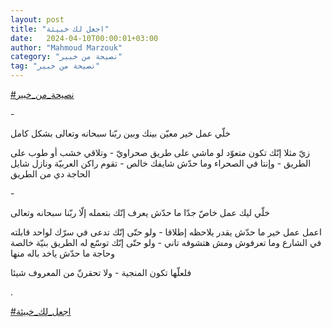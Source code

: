 ```yaml
---
layout: post
title: "اجعل لك خبيئة"
date:   2024-04-10T00:00:01+03:00
author: "Mahmoud Marzouk"
category: "نصيحة من خبير"
tag: "نصيحة من خبير"
---
```



[<u>\#نصيحة\_من\_خبير</u>](https://www.facebook.com/hashtag/%D9%86%D8%B5%D9%8A%D8%AD%D8%A9_%D9%85%D9%86_%D8%AE%D8%A8%D9%8A%D8%B1?__eep__=6&__cft__%5b0%5d=AZX22QosH1HOh_gMKbg5QiU680BcxV_7kSPVpainc1I1w2YHzNs2G6ejlGzzexG8BGphs6tWHAw1juQSmqpTuqrFbr4F5kKHFhsfEbi_ly77Isvrw3il4gMc3EB_44hNJUOUHUuPwv6O7xebrjnG4azQPeo4PxK3Z1ima7fGzV7DCg&__tn__=*NK-R)

\-

خلّي عمل خير معيّن بينك وبين ربّنا سبحانه وتعالى بشكل
كامل

زيّ مثلا إنّك تكون متعوّد لو ماشي على طريق صحراويّ - وتلاقي
خشب أو طوب على الطريق - وإنتا في الصحراء وما حدّش شايفك خالص - تقوم راكن
العربيّة ونازل شايل الحاجة دي من الطريق

\-

خلّي ليك عمل خاصّ جدّا ما حدّش يعرف إنّك بتعمله إلّا ربّنا
سبحانه وتعالى

اعمل عمل خير ما حدّش يقدر يلاحظه إطلاقا - ولو حتّى إنّك
تدعى في سرّك لواحد قابلته في الشارع وما تعرفوش ومش هتشوفه تاني - ولو حتّى
إنّك توسّع له الطريق بنيّة خالصة وحاجة ما حدّش ياخد باله منها

فلعلّها تكون المنجية - ولا تحقرنّ من المعروف شيئا

.

[<u>\#اجعل\_لك\_خبيئة</u>](https://www.facebook.com/hashtag/%D8%A7%D8%AC%D8%B9%D9%84_%D9%84%D9%83_%D8%AE%D8%A8%D9%8A%D8%A6%D8%A9?__eep__=6&__cft__%5b0%5d=AZX22QosH1HOh_gMKbg5QiU680BcxV_7kSPVpainc1I1w2YHzNs2G6ejlGzzexG8BGphs6tWHAw1juQSmqpTuqrFbr4F5kKHFhsfEbi_ly77Isvrw3il4gMc3EB_44hNJUOUHUuPwv6O7xebrjnG4azQPeo4PxK3Z1ima7fGzV7DCg&__tn__=*NK-R)
